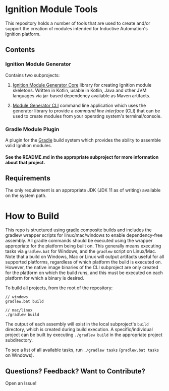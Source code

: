 # Ignition Module Tools

This repository holds a number of tools that are used to create and/or support the creation of modules intended for Inductive Automation's Ignition platform. 

## Contents

### Ignition Module Generator

Contains two subprojects: 

1. [Ignition Module Generator Core](https://github.com/inductiveautomation/ignition-module-tools/tree/master/module-generator/cli#ignition-module-generator-cli) library for creating Ignition module skeletons.  Written in Kotlin, usable in Kotlin, Java and other JVM languages via jar-based dependency available as Maven artifacts.

2. [Module Generator CLI](https://github.com/inductiveautomation/ignition-module-tools/tree/master/module-generator/core#ignition-module-generator) command line application which uses the generator library to provide a _command line interface_ (CLI) that can be used to create modules from your operating system's terminal/console.


### Gradle Module Plugin

A plugin for the [Gradle](https://www.gradle.org) build system which provides the ability to assemble
 valid Ignition modules.


#### See the README.md in the appropriate subproject for more information about that project.

## Requirements

The only requirement is an appropriate JDK (JDK 11 as of writing) available on the system path.

# How to Build

This repo is structured using [gradle](http://gradle.org) composite builds and includes the gradlew wrapper scripts for linux/mac/windows to enable dependency-free assembly.  All gradle commands should be executed using the wrapper appropriate for the platform being built on.  This generally means executing tasks via `gradlew.bat` for Windows, and the `gradlew` script on Linux/Mac.  Note that a build on Windows, Mac or Linux will output artifacts useful for all supported platforms, regardless of which platform the build is executed on.  However, the native image binaries of the CLI subproject are only created for the platform on which the build runs, and this must be executed on each platform for which a binary is desired.

To build all projects, from the root of the repository:  

```
// windows
gradlew.bat build

// mac/linux
./gradlew build

```

The output of each assembly will exist in the local subproject's `build` directory, which is created during build 
execution.  A specific/individual project can be built by executing `./gradlew build` in the appropriate project 
subdirectory.  


To see a list of all available tasks, run `./gradlew tasks` (`gradlew.bat tasks` on Windows).


## Questions?  Feedback?  Want to Contribute?

Open an Issue!
